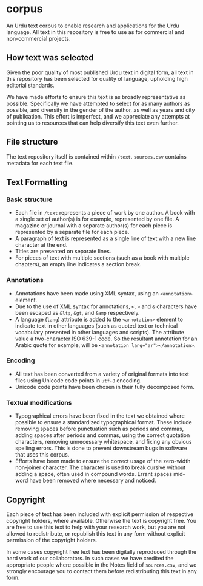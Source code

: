 # corpus

An Urdu text corpus to enable research and applications for the Urdu language. All text in this repository is free to use as for commercial and non-commercial projects.

## How text was selected

Given the poor quality of most published Urdu text in digital form, all text in this repository has been selected for quality of language, upholding high editorial standards.

We have made efforts to ensure this text is as broadly representative as possible. Specifically we have attempted to select for as many authors as possible, and diversity in the gender of the author, as well as years and city of publication. This effort is imperfect, and we appreciate any attempts at pointing us to resources that can help diversify this text even further.

## File structure

The text repository itself is contained within `/text`. `sources.csv` contains metadata for each text file.

## Text Formatting

### Basic structure

- Each file in `/text` represents a piece of work by one author. A book with a single set of author(s) is for example, represented by one file. A magazine or journal with a separate author(s) for each piece is represented by a separate file for each piece.
- A paragraph of text is represented as a single line of text with a new line character at the end.
- Titles are presented on separate lines.
- For pieces of text with multiple sections (such as a book with multiple chapters), an empty line indicates a section break.

### Annotations

- Annotations have been made using XML syntax, using an ```<annotation>``` element.
- Due to the use of XML syntax for annotations, ```<```, ```>``` and ```&``` characters have been escaped as ```&lt;```, ```&gt```, and ```&amp``` respectively.
- A language (```lang```) attribute is added to the ```<annotation>``` element to indicate text in other languages (such as quoted text or technical vocabulary presented in other languages and scripts). The attribute value a two-character ISO 639-1 code. So the resultant annotation for an Arabic quote for example, will be ```<annotation lang="ar"></annotation>```. 

### Encoding

- All text has been converted from a variety of original formats into text files using Unicode code points in ```utf-8``` encoding.
- Unicode code points have been chosen in their fully decomposed form. 

### Textual modifications

- Typographical errors have been fixed in the text we obtained where possible to ensure a standardized typographical format. These include removing spaces before punctuation such as periods and commas, adding spaces after periods and commas, using the correct quotation characters, removing unnecessary whitespace, and fixing any obvious spelling errors. This is done to prevent downstream bugs in software that uses this corpus.
- Efforts have been made to ensure the correct usage of the zero-width non-joiner character. The character is used to break cursive without adding a space, often used in compound words. Errant spaces mid-word have been removed where necessary and noticed.

## Copyright

Each piece of text has been included with explicit permission of respective copyright holders, where available. Otherwise the text is copyright free. You are free to use this text to help with your research work, but you are not allowed to redistribute, or republish this text in any form without explicit permission of the copyright holders.

In some cases copyright free text has been digitally reproduced through the hard work of our collaborators. In such cases we have credited the appropriate people where possible in the Notes field of `sources.csv`, and we strongly encourage you to contact them before redistributing this text in any form.